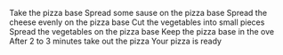 Take the pizza base
Spread some sause on the pizza base
Spread the cheese evenly on the pizza base
Cut the vegetables into small pieces
Spread the vegetables on the pizza base
Keep the pizza base in the ove
After 2 to 3 minutes take out the pizza
Your pizza is ready